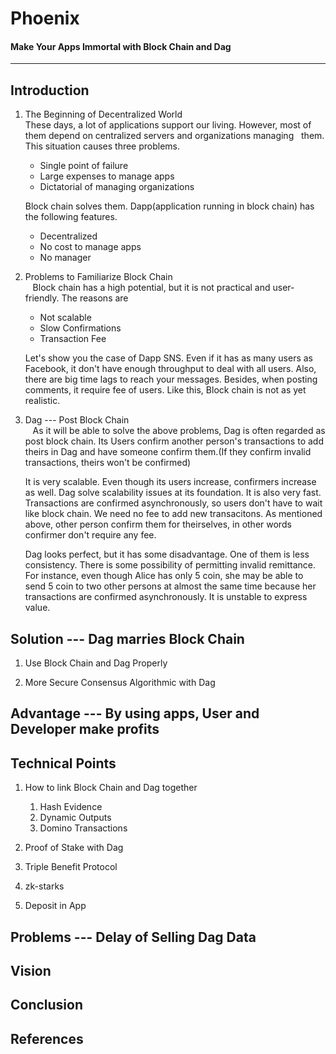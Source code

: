 # Phoenix
#### Make Your Apps Immortal with Block Chain and Dag
-------------------------------------------------------


## Introduction
1. The Beginning of Decentralized World  
    These days, a lot of applications support our living. However, most of them depend on centralized servers and organizations managing   them. This situation causes three problems. 
    * Single point of failure 
    * Large expenses to manage apps 
    * Dictatorial of managing organizations  
    
    
    Block chain solves them. Dapp(application running in block chain) has the following features. 
    * Decentralized
    * No cost to manage apps
    * No manager


1. Problems to Familiarize Block Chain  
    Block chain has a high potential, but it is not practical and user-friendly. The reasons are  
    * Not scalable  
    * Slow Confirmations  
    * Transaction Fee  
  
  
    Let's show you the case of Dapp SNS. Even if it has as many users as Facebook, it don't have enough throughput to deal with all users. Also, there are big time lags to reach your messages. Besides, when posting comments, it require fee of users. Like this, Block chain is not as yet realistic.


1. Dag --- Post Block Chain  
    As it will be able to solve the above problems, Dag is often regarded as post block chain. Its Users confirm another person's transactions to add theirs in Dag and have someone confirm them.(If they confirm invalid transactions, theirs won't be confirmed)    


    It is very scalable. Even though its users increase, confirmers increase as well. Dag solve scalability issues at its foundation. It  is also very fast. Transactions are confirmed asynchronously, so users don't have to wait like block chain. We need no fee to add new transacitons. As mentioned above, other person confirm them for theirselves, in other words confirmer don't require any fee.  


    Dag looks perfect, but it has some disadvantage. One of them is less consistency. There is some possibility of permitting invalid remittance. For instance, even though Alice has only 5 coin, she may be able to send 5 coin to two other persons at almost the same time because her transactions are confirmed asynchronously. It is unstable to express value.  


## Solution --- Dag marries Block Chain 
1. Use Block Chain and Dag Properly 

1. More Secure Consensus Algorithmic with Dag


## Advantage --- By using apps, User and Developer make profits


## Technical Points
1. How to link Block Chain and Dag together
    1. Hash Evidence 
    1. Dynamic Outputs
    1. Domino Transactions
    
1. Proof of Stake with Dag

1. Triple Benefit Protocol

1. zk-starks

1. Deposit in App


## Problems --- Delay of Selling Dag Data


## Vision


## Conclusion


## References

